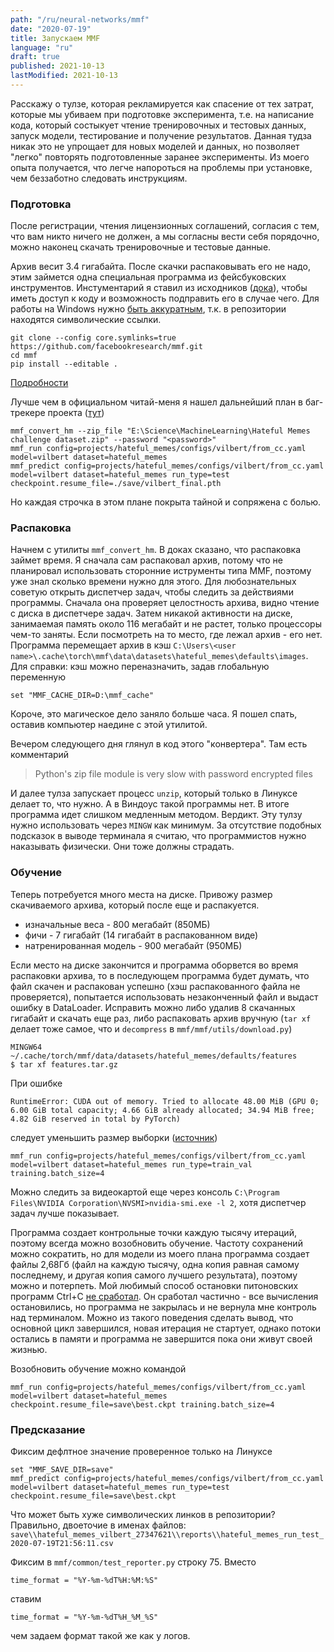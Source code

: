 ```yaml
---
path: "/ru/neural-networks/mmf"
date: "2020-07-19"
title: Запускаем MMF
language: "ru"
draft: true
published: 2021-10-13
lastModified: 2021-10-13
---
```


Расскажу о тулзе, которая рекламируется как спасение от тех затрат, которые мы убиваем при подготовке эксперимента, т.е. на написание кода, который состыкует чтение тренировочных и тестовых данных, запуск модели, тестирование и получение результатов. Данная тудза никак это не упрощает для новых моделей и данных, но позволяет "легко" повторять подготовленные заранее эксперименты. Из моего опыта получается, что легче напороться на проблемы при установке, чем беззаботно следовать инструкциям.


### Подготовка

После регистрации, чтения лицензионных соглашений, согласия с тем, что вам никто ничего не должен, а мы согласны вести себя порядочно, можно наконец скачать тренировочные и тестовые данные.

Архив весит 3.4 гигабайта. После скачки распаковывать его не надо, этим займется одна специальная программа из фейсбуковских инструментов. Инстументарий я ставил из исходников ([дока](https://mmf.sh/docs/getting_started/installation/)), чтобы иметь доступ к коду и возможность подправить его в случае чего. Для работы на Windows нужно [быть аккуратным](https://github.com/facebookresearch/mmf/issues/295#issuecomment-660668696), т.к. в репозитории находятся символические ссылки.

```
git clone --config core.symlinks=true https://github.com/facebookresearch/mmf.git
cd mmf
pip install --editable .
```

[Подробности](https://stackoverflow.com/questions/5917249/git-symlinks-in-windows/42137273#42137273)


Лучше чем в официальном читай-меня я нашел дальнейший план в баг-трекере проекта ([тут](https://github.com/facebookresearch/mmf/issues/290))

```
mmf_convert_hm --zip_file "E:\Science\MachineLearning\Hateful Memes challenge dataset.zip" --password "<password>"
mmf_run config=projects/hateful_memes/configs/vilbert/from_cc.yaml model=vilbert dataset=hateful_memes
mmf_predict config=projects/hateful_memes/configs/vilbert/from_cc.yaml model=vilbert dataset=hateful_memes run_type=test checkpoint.resume_file=./save/vilbert_final.pth
```

Но каждая строчка в этом плане покрыта тайной и сопряжена с болью.


### Распаковка

Начнем с утилиты `mmf_convert_hm`. В доках сказано, что распаковка займет время. Я сначала сам распаковал архив, потому что не планировал использовать сторонние иструменты типа MMF, поэтому уже знал сколько времени нужно для этого. Для любознательных советую открыть диспетчер задач, чтобы следить за действиями программы. Сначала она проверяет целостность архива, видно чтение с диска в диспетчере задач. Затем никакой активности на диске, занимаемая память около 116 мегабайт и не растет, только процессоры чем-то заняты. Если посмотреть на то место, где лежал архив - его нет. Программа перемещает архив в кэш `C:\Users\<user name>\.cache\torch\mmf\data\datasets\hateful_memes\defaults\images`. Для справки: кэш можно переназначить, задав глобальную переменную 
```
set "MMF_CACHE_DIR=D:\mmf_cache"
```
Короче, это магическое дело заняло больше часа. Я пошел спать, оставив компьютер наедине с этой утилитой.

Вечером следующего дня глянул в код этого "конвертера". Там есть комментарий

> Python's zip file module is very slow with password encrypted files

И далее тулза запускает процесс `unzip`, который только в Линуксе делает то, что нужно. А в Виндоус такой программы нет. В итоге программа идет слишком медленным методом. Вердикт. Эту тулзу нужно использовать через `MINGW` как минимум. За отсутствие подобных подсказок в выводе терминала я считаю, что программистов нужно наказывать физически. Они тоже должны страдать.


### Обучение

Теперь потребуется много места на диске. Привожу размер скачиваемого архива, который после еще и распакуется. 

- изначальные веса - 800 мегабайт (850МБ)
- фичи - 7 гигабайт (14 гигабайт в распакованном виде)
- натренированная модель - 900 мегабайт (950МБ)

Если место на диске закончится и программа оборвется во время распаковки архива, то в последующем программа будет думать, что файл скачен и распакован успешно (хэш распакованного файла не проверяется), попытается использовать незаконченный файл и выдаст ошибку в DataLoader. 
Исправить можно либо удалив 8 скачанных гигабайт и скачать еще раз, либо распаковать архив вручную (`tar xf` делает тоже самое, что и `decompress` в `mmf/mmf/utils/download.py`)

```
MINGW64 ~/.cache/torch/mmf/data/datasets/hateful_memes/defaults/features
$ tar xf features.tar.gz
```

При ошибке 

```
RuntimeError: CUDA out of memory. Tried to allocate 48.00 MiB (GPU 0; 6.00 GiB total capacity; 4.66 GiB already allocated; 34.94 MiB free; 4.82 GiB reserved in total by PyTorch)
```

следует уменьшить размер выборки ([источник](https://github.com/facebookresearch/mmf/issues/337))

```
mmf_run config=projects/hateful_memes/configs/vilbert/from_cc.yaml model=vilbert dataset=hateful_memes run_type=train_val training.batch_size=4
```

Можно следить за видеокартой еще через консоль `C:\Program Files\NVIDIA Corporation\NVSMI>nvidia-smi.exe -l 2`, хотя диспетчер задач лучше показывает.

Программа создает контрольные точки каждую тысячу итераций, поэтому всегда можно возобновить обучение. Частоту сохранений можно сократить, но для модели из моего плана программа создает файлы 2,68Гб (файл на каждую тысячу, одна копия равная самому последнему, и другая копия самого лучшего результата), поэтому можно и потерпеть. Мой любимый способ остановки питоновских программ Ctrl+C [не сработал](https://github.com/facebookresearch/mmf/issues/298). Он сработал частично - все вычисления остановились, но программа не закрылась и не вернула мне контроль над терминалом. Можно из такого поведения сделать вывод, что основной цикл завершился, новая итерация не стартует, однако потоки остались в памяти и программа не завершится пока они живут своей жизнью.

Возобновить обучение можно командой

```
mmf_run config=projects/hateful_memes/configs/vilbert/from_cc.yaml model=vilbert dataset=hateful_memes checkpoint.resume_file=save\best.ckpt training.batch_size=4
```


### Предсказание

Фиксим дефлтное значение проверенное только на Линуксе

```
set "MMF_SAVE_DIR=save"
mmf_predict config=projects/hateful_memes/configs/vilbert/from_cc.yaml model=vilbert dataset=hateful_memes run_type=test checkpoint.resume_file=save\best.ckpt
```

Что может быть хуже символических линков в репозитории? Правильно, двоеточие в именах файлов: 
`save\\hateful_memes_vilbert_27347621\\reports\\hateful_memes_run_test_2020-07-19T21:56:11.csv`

Фиксим в `mmf/common/test_reporter.py` строку 75. Вместо

```
time_format = "%Y-%m-%dT%H:%M:%S"
```

ставим

```
time_format = "%Y-%m-%dT%H_%M_%S"
```

чем задаем формат такой же как у логов.